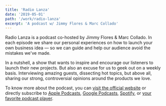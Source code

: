 ```yaml
---
title: 'Radio Lanza'
date: '2019-05-01'
path: '/work/radio-lanza'
excerpt: 'A podcast w/ Jimmy Flores & Marc Collado'
---
```


Radio Lanza is a podcast co-hosted by Jimmy Flores & Marc Collado. In each episode we share our personal experiences on how to launch your own business idea — so we can guide and help our audience avoid the mistakes we've made.

In a nutshell, a show that wants to inspire and encourage our listeners to launch their new projects. But also an excuse for us to geek out on a weekly basis. Interviewing amazing guests, dissecting hot topics, but above all, sharing our strong, controversial opinions around the products we love.

To know more about the podcast, you can [visit the official website](https://www.radiolanza.com) or directly subscribe to [Apple Podcasts](https://podcasts.apple.com/es/podcast/radio-lanza/id1468000755), [Google Podcasts](https://www.google.com/podcasts?feed=aHR0cHM6Ly9mZWVkcy5zaW1wbGVjYXN0LmNvbS9sUjBxOVFlTg%3D%3D), [Spotify](https://open.spotify.com/show/3P6zGrc3Mv8yHCKDXZsUQZ), or [your favorite podcast player](https://overcast.fm/itunes1468000755/radio-lanza).
